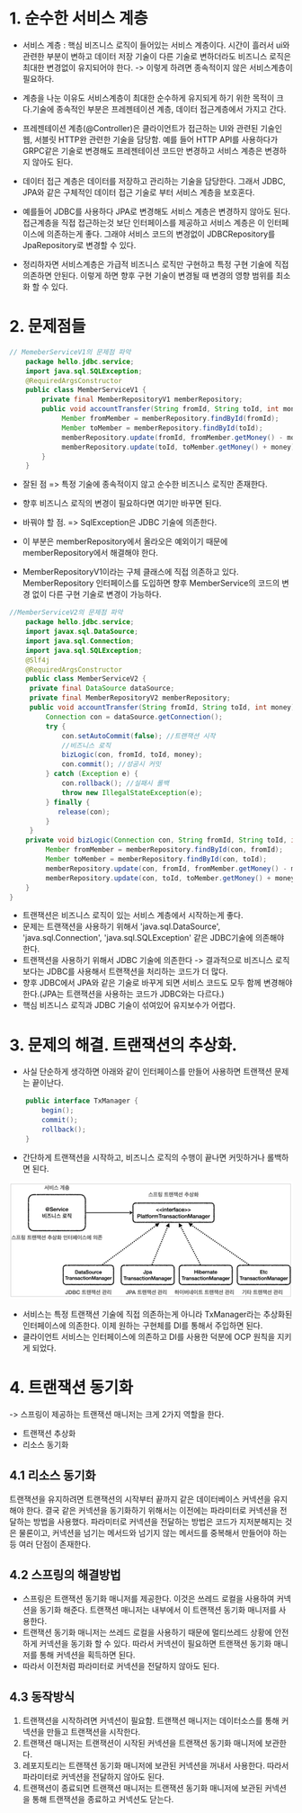 # 1. 순수한 서비스 계층

* 서비스 계층 : 핵심 비즈니스 로직이 들어있는 서비스 계층이다.
시간이 흘러서 ui와 관련한 부분이 변하고 데이터 저장 기술이 다른 기술로 변하더라도 비즈니스 로직은 최대한 변경없이 유지되어야 한다.
-> 이렇게 하려면 종속적이지 않은 서비스계층이 필요하다.

* 계층을 나눈 이유도 서비스계층이 최대한 순수하게 유지되게 하기 위한 목적이 크다.기술에 종속적인 부분은 프레젠테이션 계층, 데이터 접근계층에서 가지고 간다.
* 프레젠테이션 계층(@Controller)은 클라이언트가 접근하는 UI와 관련된 기술인 웹, 서블릿 HTTP완 관련한 기술을 담당함.
예를 들어 HTTP API를 사용하다가 GRPC같은 기술로 변경해도 프레젠테이션 코드만 변경하고 서비스 계층은 변경하지 않아도 된다.

* 데이터 접근 계층은 데이터를 저장하고 관리하는 기술을 담당한다. 그래서 JDBC, JPA와 같은 구체적인 데이터 접근 기술로 부터 서비스 계층을 보호혼다.
* 예를들어 JDBC를 사용하다 JPA로 변경해도 서비스 계층은 변경하지 않아도 된다. 접근계층을 직접 접근하는것 보단 인터페이스를 제공하고 서비스 계층은 이 인터페이스에 의존하는게 좋다.
그래야 서비스 코드의 변경없이 JDBCRepository를 JpaRepository로 변경할 수 있다.
* 정리하자면 서비스계층은 가급적 비즈니스 로직만 구현하고 특정 구현 기술에 직접 의존하면 안된다. 이렇게 하면 향후 구현 기술이 변경될 때 변경의 영향 범위를 최소화 할 수 있다.


# 2. 문제점들
```java
// MemeberServiceV1의 문제점 파악
    package hello.jdbc.service;
    import java.sql.SQLException;
    @RequiredArgsConstructor
    public class MemberServiceV1 { 
        private final MemberRepositoryV1 memberRepository;
        public void accountTransfer(String fromId, String toId, int money) throws SQLException {
             Member fromMember = memberRepository.findById(fromId);
             Member toMember = memberRepository.findById(toId);
             memberRepository.update(fromId, fromMember.getMoney() - money);
             memberRepository.update(toId, toMember.getMoney() + money);
        }
    }
```
* 잘된 점 => 특정 기술에 종속적이지 않고 순수한 비즈니스 로직만 존재한다.
* 향후 비즈니스 로직의 변경이 필요하다면 여기만 바꾸면 된다.

* 바꿔야 할 점. => SqlException은 JDBC 기술에 의존한다.
* 이 부분은 memberRepository에서 올라오은 예외이기 때문에 memberRepository에서 해결해야 한다.
* MemberRepositoryV1이라는 구체 클래스에 직접 의존하고 있다. MemberRepository 인터페이스를 도입하면 향후 MemberService의 코드의 변경 없이 다른 구현 기술로 변경이 가능하다.

```java
//MemberServiceV2의 문제점 파악
    package hello.jdbc.service;
    import javax.sql.DataSource;
    import java.sql.Connection;
    import java.sql.SQLException;
    @Slf4j
    @RequiredArgsConstructor
    public class MemberServiceV2 {
     private final DataSource dataSource;
     private final MemberRepositoryV2 memberRepository;
     public void accountTransfer(String fromId, String toId, int money) throws SQLException {
         Connection con = dataSource.getConnection();
         try {
             con.setAutoCommit(false); //트랜잭션 시작
             //비즈니스 로직
             bizLogic(con, fromId, toId, money);
             con.commit(); //성공시 커밋
         } catch (Exception e) {
             con.rollback(); //실패시 롤백
             throw new IllegalStateException(e);
         } finally {
            release(con);
         }
     }
    private void bizLogic(Connection con, String fromId, String toId, int money) throws SQLException {
         Member fromMember = memberRepository.findById(con, fromId);
         Member toMember = memberRepository.findById(con, toId);
         memberRepository.update(con, fromId, fromMember.getMoney() - money);
         memberRepository.update(con, toId, toMember.getMoney() + money);
    }
}
```
* 트랜잭션은 비즈니스 로직이 있는 서비스 계층에서 시작하는게 좋다.
* 문제는 트랜잭션을 사용하기 위해서 'java.sql.DataSource', 'java.sql.Connection', 'java.sql.SQLException' 같은 JDBC기술에 의존해야 한다.
* 트랜잭션을 사용하기 위해서 JDBC 기술에 의존한다 -> 결과적으로 비즈니스 로직보다는 JDBC를 사용해서 트랜잭션을 처리하는 코드가 더 많다.
* 향후 JDBC에서 JPA와 같은 기술로 바꾸게 되면 서비스 코드도 모두 함께 변경해야 한다.(JPA는 트랜잭션을 사용하는 코드가 JDBC와는 다르다.)
* 핵심 비즈니스 로직과 JDBC 기술이 섞여있어 유지보수가 어렵다.


# 3. 문제의 해결. 트랜잭션의 추상화.
* 사실 단순하게 생각하면 아래와 같이 인터페이스를 만들어 사용하면 트랜잭션 문제는 끝이난다.
```java
    public interface TxManager {
        begin();
        commit();
        rollback();
    }
```
* 간단하게 트랜잭션을 시작하고, 비즈니스 로직의 수행이 끝나면 커밋하거나 롤백하면 된다.

<img src="./img/txinterface.png">

* 서비스는 특정 트랜잭션 기술에 직접 의존하는게 아니라 TxManager라는 추상화된 인터페이스에 의존한다. 이제 원하는 구현체를 DI를 통해서 주입하면 된다.
* 클라이언트 서비스는 인터페이스에 의존하고 DI를 사용한 덕분에  OCP 원칙을 지키게 되었다. 


# 4. 트랜잭션 동기화
-> 스프링이 제공하는 트랜잭션 매니저는 크게 2가지 역할을 한다.
* 트랜잭션 추상화
* 리소스 동기화

## 4.1 리소스 동기화
트랜잭션을 유지하려면 트랜잭션의 시작부터 끝까지 같은 데이터베이스 커넥션을 유지해야 한다. 결국 같은 커넥션을 동기화하기 위해서는 이전에는 파라미터로 커넥션을 전달하는 방법을 사용했다.
파라미터로 커넥션을 전달하는 방법은 코드가 지저분해지는 것은 물론이고, 커넥션을 넘기는 메서드와 넘기지 않는 메서드를 중복해서 만들어야 하는 등 여러 단점이 존재한다.

## 4.2 스프링의 해결방법
* 스프링은 트랜잭션 동기화 매니저를 제공한다. 이것은 쓰레드 로컬을 사용하여 커넥션을 동기화 해준다. 트랜잭션 매니저는 내부에서 이 트랜잭션 동기화 매니저를 사용한다.
* 트랜잭션 동기화 매니저는 쓰레드 로컬을 사용하기 때문에 멀티쓰레드 상황에 안전하게 커넥션을 동기화 할 수 있다. 따라서 커넥션이 필요하면 트랜잭션 동기화 매니저를 통해 커넥션을 획득하면 된다.
* 따라서 이전처럼 파라미터로 커넥션을 전달하지 않아도 된다.

## 4.3 동작방식
1. 트랜잭션을 시작하려면 커넥션이 필요함. 트랜잭션 매니저는 데이터소스를 통해 커넥션을 만들고 트랜잭션을 시작한다.
2. 트랜잭션 매니저는 트랜잭션이 시작된 커넥션을 트랜잭션 동기화 매니저에 보관한다.
3. 레포지토리는 트랜잭션 동기화 매니저에 보관된 커넥션을 꺼내서 사용한다. 따라서 파라미터로 커넥션을 전달하지 않아도 된다.
4. 트랜잭션이 종료되면 트랜잭션 매니저는 트랜잭션 동기화 매니저에 보관된 커넥션을 통해 트랜잭션을 종료하고 커넥션도 닫는다. 